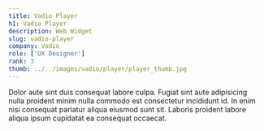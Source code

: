 ```yaml
---
title: Vadio Player
h1: Vadio Player
description: Web Widget
slug: vadio-player
company: Vadio
role: ['UX Designer']
rank: 3
thumb: ../../images/vadio/player/player_thumb.jpg
---
```


Dolor aute sint duis consequat labore culpa. Fugiat sint aute adipisicing nulla proident minim nulla commodo est consectetur incididunt id. In enim nisi consequat pariatur aliqua eiusmod sunt sit. Laboris proident labore aliqua ipsum cupidatat ea consequat occaecat.

